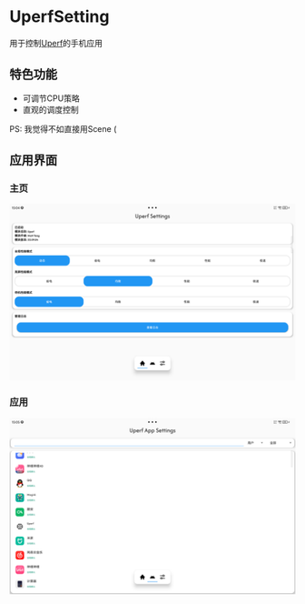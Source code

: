  # UperfSetting

用于控制[Uperf](https://github.com/yc9559/uperf)的手机应用    

## 特色功能
- 可调节CPU策略
- 直观的调度控制

PS: 我觉得不如直接用Scene (

## 应用界面
### 主页
![主页](image/Home.png)

### 应用
![应用](image/AppSetting.png)
